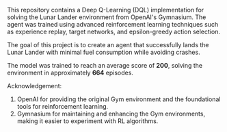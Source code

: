 This repository contains a Deep Q-Learning (DQL) implementation for solving the Lunar Lander environment
from OpenAI's Gymnasium. The agent was trained using advanced reinforcement learning techniques such as
experience replay, target networks, and epsilon-greedy action selection.

The goal of this project is to create an agent that successfully lands the Lunar Lander with minimal fuel consumption while avoiding crashes. 

The model was trained to reach an average score of **200**, solving the environment in approximately **664** episodes.

Acknowledgement:
1) OpenAI for providing the original Gym environment and the foundational tools for reinforcement learning.
2) Gymnasium for maintaining and enhancing the Gym environments, making it easier to experiment with RL algorithms.

